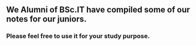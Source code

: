 ## We Alumni of BSc.IT have compiled some of our notes for our juniors. 
### Please feel free to use it for your study purpose.

